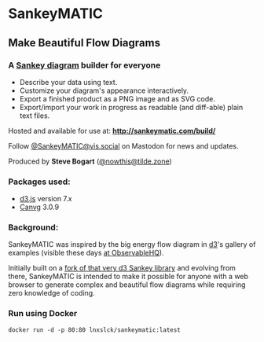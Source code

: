 # SankeyMATIC
## Make Beautiful Flow Diagrams
### A [Sankey diagram](https://en.wikipedia.org/wiki/Sankey_diagram) builder for everyone

* Describe your data using text.
* Customize your diagram's appearance interactively.
* Export a finished product as a PNG image and as SVG code.
* Export/import your work in progress as readable (and diff-able) plain text files.

Hosted and available for use at: **http://sankeymatic.com/build/**

Follow [@SankeyMATIC@vis.social](https://vis.social/@SankeyMATIC) on Mastodon for news and updates.

Produced by **Steve Bogart** ([@nowthis@tilde.zone](https://tilde.zone/@nowthis))

### Packages used:

* [d3.js](https://github.com/d3/d3) version 7.x
* [Canvg](https://github.com/canvg/canvg) 3.0.9

### Background:

SankeyMATIC was inspired by the big energy flow diagram in [d3](http://d3js.org/)'s gallery of examples (visible these days [at ObservableHQ](https://observablehq.com/@d3/sankey)).

Initially built on a [fork of that very d3 Sankey library](https://github.com/nowthis/d3-plugin-captain-sankey) and evolving from there, SankeyMATIC is intended to make it possible for anyone with a web browser to generate complex and beautiful flow diagrams while requiring zero knowledge of coding.

### Run using Docker

```shell
docker run -d -p 80:80 lnxslck/sankeymatic:latest
```
